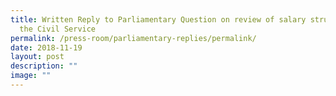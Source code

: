 ```yaml
---
title: Written Reply to Parliamentary Question on review of salary structure in
  the Civil Service
permalink: /press-room/parliamentary-replies/permalink/
date: 2018-11-19
layout: post
description: ""
image: ""
---
```

